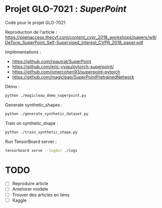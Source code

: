# Projet GLO-7021 : _SuperPoint_
Code pour le projet GLO-7021

Reproduction de l'article : https://openaccess.thecvf.com/content_cvpr_2018_workshops/papers/w9/DeTone_SuperPoint_Self-Supervised_Interest_CVPR_2018_paper.pdf

Implémentations :
 - https://github.com/rpautrat/SuperPoint
 - https://github.com/eric-yyjau/pytorch-superpoint/
 - https://github.com/omercohen93/superpoint-pytorch
 - https://github.com/magicleap/SuperPointPretrainedNetwork

Démo :
```bash
python ./magicleap_demo_superpoint.py
```

Generate synthetic_shapes :
```bash
python ./generate_synthetic_dataset.py
```

Train on synthetic_shape :
```bash
python ./train_synthetic_shape.py
```

Run TensorBoard server :
```bash
tensorboard serve --logdir ./logs
```

# TODO

 - [ ] Reproduire article
 - [ ] Ameliorer modele
 - [ ] Trouver des articles en liens
 - [ ] Kaggle